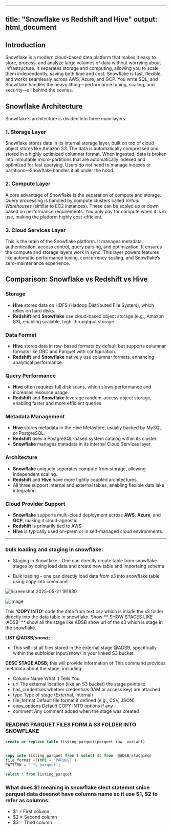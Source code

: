  ---
title: "Snowflake vs Redshift and Hive"
output: html_document
---

## Introduction

Snowflake is a modern cloud-based data platform that makes it easy to store, process, and analyze large volumes of data without worrying about infrastructure. It separates storage and computing, allowing you to scale them independently, saving both time and cost. Snowflake is fast, flexible, and works seamlessly across AWS, Azure, and GCP. You write SQL, and Snowflake handles the heavy lifting—performance tuning, scaling, and security—all behind the scenes.

## Snowflake Architecture

Snowflake’s architecture is divided into three main layers:

### 1. Storage Layer

Snowflake stores data in its internal storage layer, built on top of cloud object stores like Amazon S3. The data is automatically compressed and stored in a highly optimized columnar format. When ingested, data is broken into immutable micro-partitions that are automatically indexed and optimized for fast querying. Users do not need to manage indexes or partitions—Snowflake handles it all under the hood.

### 2. Compute Layer

A core advantage of Snowflake is the separation of compute and storage. Query processing is handled by compute clusters called *Virtual Warehouses* (similar to EC2 instances). These can be scaled up or down based on performance requirements. You only pay for compute when it is in use, making the platform highly cost-efficient.

### 3. Cloud Services Layer

This is the brain of the Snowflake platform. It manages metadata, authentication, access control, query parsing, and optimization. It ensures the compute and storage layers work in sync. This layer powers features like automatic performance tuning, concurrency scaling, and Snowflake’s zero-maintenance experience.

## Comparison: Snowflake vs Redshift vs Hive

### Storage

- **Hive** stores data on HDFS (Hadoop Distributed File System), which relies on hard disks.
- **Redshift** and **Snowflake** use cloud-based object storage (e.g., Amazon S3), enabling scalable, high-throughput storage.

### Data Format

- **Hive** stores data in row-based formats by default but supports columnar formats like ORC and Parquet with configuration.
- **Redshift** and **Snowflake** natively use columnar formats, enhancing analytical performance.

### Query Performance

- **Hive** often requires full disk scans, which slows performance and increases resource usage.
- **Redshift** and **Snowflake** leverage random-access object storage, enabling faster and more efficient queries.

### Metadata Management

- **Hive** stores metadata in the Hive Metastore, usually backed by MySQL or PostgreSQL.
- **Redshift** uses a PostgreSQL-based system catalog within its cluster.
- **Snowflake** manages metadata in its internal Cloud Services layer.

### Architecture

- **Snowflake** uniquely separates compute from storage, allowing independent scaling.
- **Redshift** and **Hive** have more tightly coupled architectures.
- All three support internal and external tables, enabling flexible data lake integration.

### Cloud Provider Support

- **Snowflake** supports multi-cloud deployment across **AWS**, **Azure**, and **GCP**, making it cloud-agnostic.
- **Redshift** is primarily tied to AWS.
- **Hive** is typically used on-prem or in self-managed cloud environments.

---

### bulk loading and  staging in snowflake: 
- Staging in Snowflake
       - One can directly create table from snowflake stages by doing load data and create new table and importaing schema 
 
- Bulk loading
       - one can directly load data from s3 into snowflake table using copy into command

![Screenshot 2025-05-21 191830](https://github.com/user-attachments/assets/d94fcdf0-7622-42f7-889f-2606919024cc)

![image](https://github.com/user-attachments/assets/0fa1a6ad-cd4b-43bd-b6a7-694ad3905955)

This  **'COPY INTO'**  code  the data from text.csv which is inside the s3 folder directly into the data table in snowflake. 
Show ** SHOW STAGES LIKE 'ADSB' **  show all the stage like ADSB show url of the s3 which is stage in the snowflake. 

**LIST @ADSB/snow/;**
- This will list all files stored in the external stage @ADSB, specifically within the subfolder input/snow/ in your linked S3 bucket.

**DESC STAGE ADSB;**   this will provide information of This command provides metadata about the stage, including:
- Column Name	      What It Tells You
- url	              The external location (like an S3 bucket) the stage points to
- has_credentials   whether credentials (IAM or access key) are attached
- type	             Type of stage (External, Internal)
- file_format	      Default file format if defined (e.g., CSV, JSON)
- copy_options      Default COPY INTO options if any
- comment	          Any comment added when the stage was created

### READING PARQUET FILES FORM A S3 FOLDER INTO SNOWFLAKE 
```sql
create or replace table listing_parquet(parquet_raw  variant)

```

```sql

copy into listing_parquet from ( select $1 from  @ADSB/stagging)
file_format =(TYPE = 'PARQUET')
PATTERN = '.*\.parquet';

select * from listing_parquet

```
### What does $1 meaning in snowflake slect statemnt snice parquet data doesnot have columns name so it use $1, $2 to refer as columns: 

- $1 = First column
- $2 = Second column
- $3 = Third column



